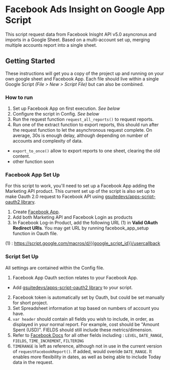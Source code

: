 # Facebook Ads Insight on Google App Script

This script request data from Facebook Inisght API v5.0 asyncronus and imports in a Google Sheet. Based on a multi-account set up, merging multiple accounts report into a single sheet.  

## Getting Started

These instructions will get you a copy of the project up and running on your own google sheet and Facebook App. Each file should live within a single Google Script *(File > New > Script File)* but can also be combined. 

### How to run

1. Set up Facebook App on first execution. *See below*
2. Configure the script in Config. *See below*
3. Run the request function `request_all_reports()` to request reports. 
4. Run one of the extract function to export reports, this should run after the request function to let the asynchronous request complete. On average, 30s is enough delay, although depending on number of accounts and complexity of data. 
  -  `export_to_once()` allow to export reports to one sheet, clearing the old content.
  -  other function soon

### Facebook App Set Up

For this script to work, you'll need to set up a Facebook App adding the Marketing API product. 
This current set up of the script is also set up to make Oauth 2.0 request to Facebook API using [gsuitedevs/apps-script-oauth2 library](https://github.com/gsuitedevs/apps-script-oauth2/blob/master/samples/Facebook.gs).

1. Create [Facebook App](https://developers.facebook.com/apps/). 
2. Add both Marketing API and Facebook Login as products
3. In Facebook Log-in Product, add the following URL (1) in **Valid OAuth Redirect URIs**. You may get URL by running facebook_app_setup function in Oauth file. 

(1) : https://script.google.com/macros/d/{{google_script_id}}/usercallback

### Script Set Up

All settings are contained within the Config file. 

1. Facebook App Oauth section relates to your Facebook App. 
  - Add [gsuitedevs/apps-script-oauth2 library](https://github.com/gsuitedevs/apps-script-oauth2/blob/master/samples/Facebook.gs) to your script.
2. Facebook token is automatically set by Oauth, but could be set manually for short project. 
3. Set Spreadsheet information at top based on numbers of account you have. 
4. `var header` should contain all fields you wish to include, in order, as displayed in your normal report. For example, cost should be "Amount Spent (USD)". FIELDS should still include these metrics/dimension. 
5. Refer to [Facebook Docs](https://developers.facebook.com/docs/marketing-api/insights/parameters/v5.0)  for all other fields including : `LEVEL`, `DATE_RANGE`, `FIELDS`, `TIME_INCREMENT`, `FILTERING`
6. `TIMERANGE` is left as reference, although not in use in the current version of `requestFacebookReport()`. If added, would overide `DATE_RANGE`. It enables more flexibility in dates, as well as being able to include Today data in the request. 
